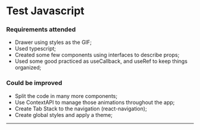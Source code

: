 # Test Javascript

### Requirements attended

- Drawer using styles as the GIF;
- Used typescript;
- Created some few components using interfaces to describe props;
- Used some good practiced as useCallback, and useRef to keep things organized;

### Could be improved

- Split the code in many more components;
- Use ContextAPI to manage those animations throughout the app;
- Create Tab Stack to the navigation (react-navigation);
- Create global styles and apply a theme;

-------

